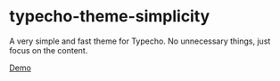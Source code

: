 # typecho-theme-simplicity

A very simple and fast theme for Typecho. No unnecessary things, just focus on the content.

[Demo](https://ikirby.me?noSeasonalBg)
